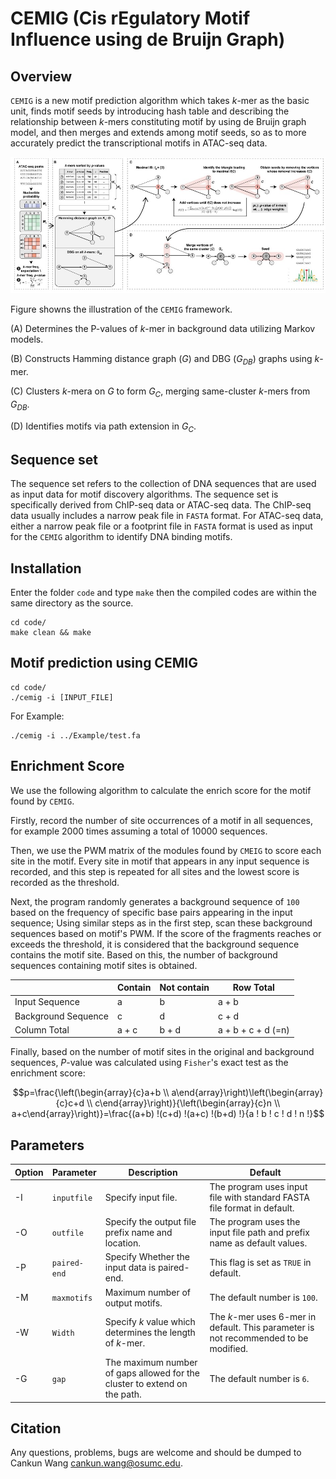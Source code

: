 # CEMIG (Cis rEgulatory Motif Influence using de Bruijn Graph)

## Overview

`CEMIG` is a new motif prediction algorithm which takes *k*-mer as the basic unit, finds motif seeds by introducing hash table and describing the relationship between *k*-mers constituting motif by using de Bruijn graph model, and then merges and extends among motif seeds, so as to more accurately predict the transcriptional motifs in ATAC-seq data.

![image](overview.jpg)

Figure showns the illustration of the `CEMIG` framework. 

(A) Determines the P-values of *k*-mer in background data utilizing Markov models. 

(B) Constructs Hamming distance graph ($G$) and DBG ($G_{DB}$) graphs using *k*-mer.

(C) Clusters *k*-mera on $G$ to form $G_C$, merging same-cluster *k*-mers from $G_{DB}$.

(D) Identifies motifs via path extension in $G_C$.

## Sequence set

The sequence set refers to the collection of DNA sequences that are used as input data for motif discovery algorithms. The sequence set is specifically derived from ChIP-seq data or ATAC-seq data. The ChIP-seq data usually includes a narrow peak file in `FASTA` format. For ATAC-seq data, either a narrow peak file or a footprint file in `FASTA` format is used as input for the `CEMIG` algorithm to identify DNA binding motifs.

## Installation

Enter the folder `code` and type `make` then the compiled codes are within the same directory as the source.

```
cd code/
make clean && make
```

## Motif prediction using CEMIG

```
cd code/
./cemig -i [INPUT_FILE]
```

For Example:

```
./cemig -i ../Example/test.fa
```

## Enrichment Score

We use the following algorithm to calculate the enrich score for the motif found by `CEMIG`.

Firstly, record the number of site occurrences of a motif in all sequences, for example 2000 times assuming a total of 10000 sequences.

Then, we use the PWM matrix of the modules found by `CMEIG` to score each site in the motif. Every site in motif that appears in any input sequence is recorded, and this step is repeated for all sites and the lowest score is recorded as the threshold.

Next, the program randomly generates a background sequence of `100` based on the frequency of specific base pairs appearing in the input sequence; Using similar steps as in the first step, scan these background sequences based on motif's PWM. If the score of the fragments reaches or exceeds the threshold, it is considered that the background sequence contains the motif site. Based on this, the number of background sequences containing motif sites is obtained.

|   | Contain | Not contain | Row Total |
| ------------- | ------------- | ------------- | ------------- |
| Input Sequence  | a | b | a + b |
| Background Sequence  | c | d | c + d |
| Column Total  | a + c | b + d | a + b + c + d (=n) |

Finally, based on the number of motif sites in the original and background sequences, *P*-value was calculated using `Fisher`'s exact test as the enrichment score:

$$p=\frac{\left(\begin{array}{c}a+b \\ a\end{array}\right)\left(\begin{array}{c}c+d \\ c\end{array}\right)}{\left(\begin{array}{c}n \\ a+c\end{array}\right)}=\frac{(a+b) !(c+d) !(a+c) !(b+d) !}{a ! b ! c ! d ! n !}$$

## Parameters

| Option  | Parameter | Description | Default |
| ------------- | ------------- | ------------- | ------------- |
| -I  | `inputfile` | Specify input file. | The program uses input file with standard FASTA file format in default.|
| -O  | `outfile` | Specify the output file prefix name and location. | The program uses the input file path and prefix name as default values. |
| -P  | `paired-end` | Specify Whether the input data is paired-end. | This flag is set as `TRUE` in default. |
| -M | `maxmotifs` | Maximum number of output motifs. | The default number is `100`. |  
| -W | `Width` | Specify *k* value which determines the length of *k*-mer.  | The *k*-mer uses 6-mer in default. This parameter is not recommended to be modified. |
| -G | `gap` | The maximum number of gaps allowed for the cluster to extend on the path. | The default number is `6`. |  

## Citation
Any questions, problems, bugs are welcome and should be dumped to
Cankun Wang <cankun.wang@osumc.edu>.

